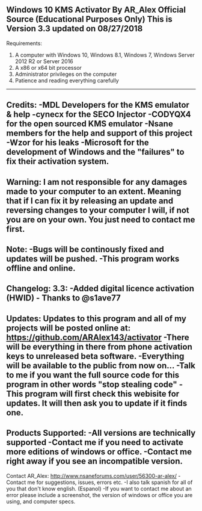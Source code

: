 Windows 10 KMS Activator By AR_Alex Official Source
(Educational Purposes Only)
This is Version 3.3 updated on 08/27/2018
-------------------------------------------------------------------------------------------
Requirements:
1. A computer with Windows 10, Windows 8.1, Windows 7, Windows Server 2012 R2 or Server 2016
2. A x86 or x64 bit processor
3. Administrator privileges on the computer
4. Patience and reading everything carefully
-------------------------------------------------------------------------------------------
Credits:
	  -MDL Developers for the KMS emulator & help
	  -cynecx for the SECO Injector 
	  -CODYQX4 for the open sourced KMS emulator
	  -Nsane members for the help and support of this project 
	  -Wzor for his leaks
	  -Microsoft for the development of Windows and the "failures"
	   to fix their activation system.
-------------------------------------------------------------------------------------------
Warning:
I am not responsible for any damages made to your computer to an extent.
Meaning that if I can fix it by releasing an update and reversing changes to your
computer I will, if not you are on your own. You just need to contact me first.
-------------------------------------------------------------------------------------------
Note:	-Bugs will be continously fixed and updates will be pushed.
  	-This program works offline and online.
-------------------------------------------------------------------------------------------
Changelog:
3.3:	-Added digital licence activation (HWID) - Thanks to @s1ave77
-------------------------------------------------------------------------------------------
Updates:
Updates to this program and all of my projects will be posted online at:
https://github.com/ARAlex143/activator
-There will be everything in there from phone activation keys to unreleased beta software.
-Everything will be available to the public from now on...
-Talk to me if you want the full source code for this program in other words "stop stealing code"
-This program will first check this webisite for updates. It will then ask you to update
if it finds one.
-------------------------------------------------------------------------------------------
Products Supported:
-All versions are technically supported
-Contact me if you need to activate more editions of windows or office. 
-Contact me right away if you see an incompatible version.
-------------------------------------------------------------------------------------------
Contact AR_Alex:
http://www.nsaneforums.com/user/56300-ar-alex/
-Contact me for suggestions, issues, errors etc.
-I also talk spanish for all of you that don't know english. (Espanol)
-If you want to contact me about an error please include a screenshot, the version
 of windows or office you are using, and computer specs.

